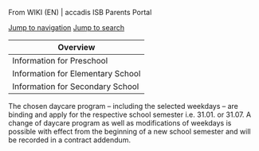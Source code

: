 From WIKI (EN) | accadis ISB Parents Portal

[Jump to navigation](https://en.wiki.accadis-isb.net/Preschool_Programs#mw-head) [Jump to search](https://en.wiki.accadis-isb.net/Preschool_Programs#searchInput)

| Overview |
| --- |
| Information for Preschool | yes |
| Information for Elementary School | no |
| Information for Secondary School | no |

The chosen daycare program – including the selected weekdays – are binding and apply for the respective school semester i.e. 31.01. or 31.07. A change of daycare program as well as modifications of weekdays is possible with effect from the beginning of a new school semester and will be recorded in a contract addendum.
